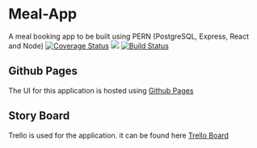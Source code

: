 # Meal-App
A meal booking app to be built using PERN (PostgreSQL, Express, React and Node) 
[![Coverage Status](https://coveralls.io/repos/github/beardedprince/Meal-App/badge.svg?branch=develop)](https://coveralls.io/github/beardedprince/Meal-App?branch=develop)
<a href="https://codeclimate.com/github/beardedprince/Meal-App/maintainability"><img src="https://api.codeclimate.com/v1/badges/2cee25c997d5a9c00b9a/maintainability" /></a>
[![Build Status](https://travis-ci.com/beardedprince/Meal-App.svg?branch=develop)](https://travis-ci.com/beardedprince/Meal-App)

## Github Pages
The UI for this application is hosted using [Github Pages](https://beardedprince.github.io/Meal-App)


## Story Board
Trello is used for the application. it can be found here [Trello Board](https://trello.com/b/B1khSTi6/alcforloop)

